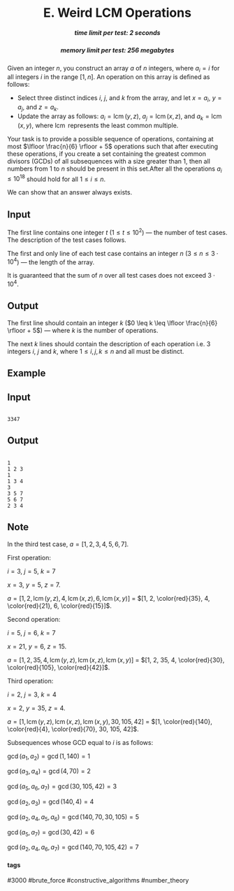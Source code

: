 <h1 style='text-align: center;'> E. Weird LCM Operations</h1>

<h5 style='text-align: center;'>time limit per test: 2 seconds</h5>
<h5 style='text-align: center;'>memory limit per test: 256 megabytes</h5>

Given an integer $n$, you construct an array $a$ of $n$ integers, where $a_i = i$ for all integers $i$ in the range $[1, n]$. An operation on this array is defined as follows:

* Select three distinct indices $i$, $j$, and $k$ from the array, and let $x = a_i$, $y = a_j$, and $z = a_k$.
* Update the array as follows: $a_i = \operatorname{lcm}(y, z)$, $a_j = \operatorname{lcm}(x, z)$, and $a_k = \operatorname{lcm}(x, y)$, where $\operatorname{lcm}$ represents the least common multiple.

 Your task is to provide a possible sequence of operations, containing at most $\lfloor \frac{n}{6} \rfloor + 5$ operations such that after executing these operations, if you create a set containing the greatest common divisors (GCDs) of all subsequences with a size greater than $1$, then all numbers from $1$ to $n$ should be present in this set.After all the operations $a_i \le 10^{18}$ should hold for all $1 \le i \le n$.

We can show that an answer always exists.

## Input

The first line contains one integer $t$ ($1 \le t \le 10^2$) — the number of test cases. The description of the test cases follows.

The first and only line of each test case contains an integer $n$ ($3 \leq n \leq 3 \cdot 10^{4}$) — the length of the array.

It is guaranteed that the sum of $n$ over all test cases does not exceed $3 \cdot 10^{4}$.

## Output

The first line should contain an integer $k$ ($0 \leq k \leq \lfloor \frac{n}{6} \rfloor + 5$) — where $k$ is the number of operations.

The next $k$ lines should contain the description of each operation i.e. $3$ integers $i$, $j$ and $k$, where $1 \leq i, j, k \leq n$ and all must be distinct.

## Example

## Input


```

3347
```
## Output


```

1
1 2 3
1
1 3 4
3
3 5 7
5 6 7
2 3 4
```
## Note

In the third test case, $a = [1, 2, 3, 4, 5, 6, 7]$.

First operation:

$i = 3$, $j = 5$, $k = 7$

$x = 3$, $y = 5$, $z = 7$.

$a = [1, 2, \operatorname{lcm}(y,z), 4, \operatorname{lcm}(x,z), 6, \operatorname{lcm}(x,y)]$ = $[1, 2, \color{red}{35}, 4, \color{red}{21}, 6, \color{red}{15}]$.

Second operation:

$i = 5$, $j = 6$, $k = 7$

$x = 21$, $y = 6$, $z = 15$.

$a = [1, 2, 35, 4, \operatorname{lcm}(y,z), \operatorname{lcm}(x,z), \operatorname{lcm}(x,y)]$ = $[1, 2, 35, 4, \color{red}{30}, \color{red}{105}, \color{red}{42}]$.

Third operation:

$i = 2$, $j = 3$, $k = 4$

$x = 2$, $y = 35$, $z = 4$.

$a = [1, \operatorname{lcm}(y,z), \operatorname{lcm}(x,z), \operatorname{lcm}(x,y), 30, 105, 42]$ = $[1, \color{red}{140}, \color{red}{4}, \color{red}{70}, 30, 105, 42]$.

Subsequences whose GCD equal to $i$ is as follows:

$\gcd(a_1, a_2) = \gcd(1, 140) = 1$

$\gcd(a_3, a_4) = \gcd(4, 70) = 2$

$\gcd(a_5, a_6, a_7) = \gcd(30, 105, 42) = 3$

$\gcd(a_2, a_3) = \gcd(140, 4) = 4$

$\gcd(a_2, a_4, a_5, a_6) = \gcd(140, 70, 30, 105) = 5$

$\gcd(a_5, a_7) = \gcd(30, 42) = 6$

$\gcd(a_2, a_4, a_6, a_7) = \gcd(140, 70, 105, 42) = 7$



#### tags 

#3000 #brute_force #constructive_algorithms #number_theory 